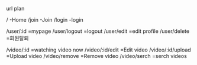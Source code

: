 url plan

/   -Home
/join   -Join
/login  -login

/user/:id   =mypage
/user/logout    =logout
/user/edit  =edit profile
/user/delete    =회원탈퇴

/video/:id  =watching video now
/video/:id/edit =Edit video
/video/:id/upload   =Upload video
/video/remove   =Remove video
/video/serch    =serch videos